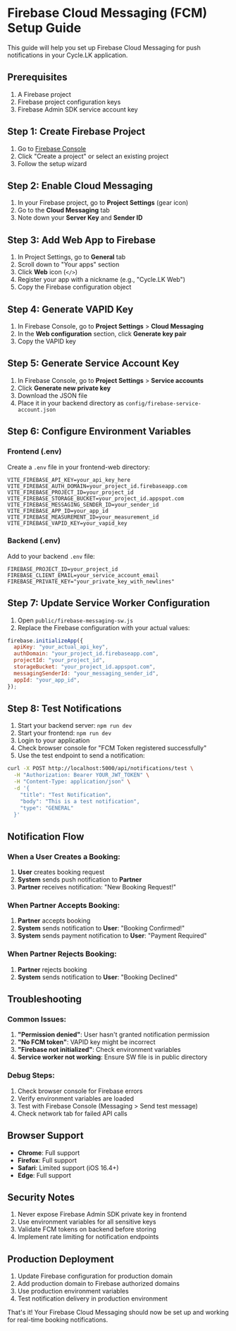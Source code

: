 # Firebase Cloud Messaging (FCM) Setup Guide

This guide will help you set up Firebase Cloud Messaging for push notifications in your Cycle.LK application.

## Prerequisites

1. A Firebase project
2. Firebase project configuration keys
3. Firebase Admin SDK service account key

## Step 1: Create Firebase Project

1. Go to [Firebase Console](https://console.firebase.google.com/)
2. Click "Create a project" or select an existing project
3. Follow the setup wizard

## Step 2: Enable Cloud Messaging

1. In your Firebase project, go to **Project Settings** (gear icon)
2. Go to the **Cloud Messaging** tab
3. Note down your **Server Key** and **Sender ID**

## Step 3: Add Web App to Firebase

1. In Project Settings, go to **General** tab
2. Scroll down to "Your apps" section
3. Click **Web** icon (`</>`)
4. Register your app with a nickname (e.g., "Cycle.LK Web")
5. Copy the Firebase configuration object

## Step 4: Generate VAPID Key

1. In Firebase Console, go to **Project Settings** > **Cloud Messaging**
2. In the **Web configuration** section, click **Generate key pair**
3. Copy the VAPID key

## Step 5: Generate Service Account Key

1. In Firebase Console, go to **Project Settings** > **Service accounts**
2. Click **Generate new private key**
3. Download the JSON file
4. Place it in your backend directory as `config/firebase-service-account.json`

## Step 6: Configure Environment Variables

### Frontend (.env)

Create a `.env` file in your frontend-web directory:

```env
VITE_FIREBASE_API_KEY=your_api_key_here
VITE_FIREBASE_AUTH_DOMAIN=your_project_id.firebaseapp.com
VITE_FIREBASE_PROJECT_ID=your_project_id
VITE_FIREBASE_STORAGE_BUCKET=your_project_id.appspot.com
VITE_FIREBASE_MESSAGING_SENDER_ID=your_sender_id
VITE_FIREBASE_APP_ID=your_app_id
VITE_FIREBASE_MEASUREMENT_ID=your_measurement_id
VITE_FIREBASE_VAPID_KEY=your_vapid_key
```

### Backend (.env)

Add to your backend `.env` file:

```env
FIREBASE_PROJECT_ID=your_project_id
FIREBASE_CLIENT_EMAIL=your_service_account_email
FIREBASE_PRIVATE_KEY="your_private_key_with_newlines"
```

## Step 7: Update Service Worker Configuration

1. Open `public/firebase-messaging-sw.js`
2. Replace the Firebase configuration with your actual values:

```javascript
firebase.initializeApp({
  apiKey: "your_actual_api_key",
  authDomain: "your_project_id.firebaseapp.com",
  projectId: "your_project_id",
  storageBucket: "your_project_id.appspot.com",
  messagingSenderId: "your_messaging_sender_id",
  appId: "your_app_id",
});
```

## Step 8: Test Notifications

1. Start your backend server: `npm run dev`
2. Start your frontend: `npm run dev`
3. Login to your application
4. Check browser console for "FCM Token registered successfully"
5. Use the test endpoint to send a notification:

```bash
curl -X POST http://localhost:5000/api/notifications/test \
  -H "Authorization: Bearer YOUR_JWT_TOKEN" \
  -H "Content-Type: application/json" \
  -d '{
    "title": "Test Notification",
    "body": "This is a test notification",
    "type": "GENERAL"
  }'
```

## Notification Flow

### When a User Creates a Booking:

1. **User** creates booking request
2. **System** sends push notification to **Partner**
3. **Partner** receives notification: "New Booking Request!"

### When Partner Accepts Booking:

1. **Partner** accepts booking
2. **System** sends notification to **User**: "Booking Confirmed!"
3. **System** sends payment notification to **User**: "Payment Required"

### When Partner Rejects Booking:

1. **Partner** rejects booking
2. **System** sends notification to **User**: "Booking Declined"

## Troubleshooting

### Common Issues:

1. **"Permission denied"**: User hasn't granted notification permission
2. **"No FCM token"**: VAPID key might be incorrect
3. **"Firebase not initialized"**: Check environment variables
4. **Service worker not working**: Ensure SW file is in public directory

### Debug Steps:

1. Check browser console for Firebase errors
2. Verify environment variables are loaded
3. Test with Firebase Console (Messaging > Send test message)
4. Check network tab for failed API calls

## Browser Support

- **Chrome**: Full support
- **Firefox**: Full support
- **Safari**: Limited support (iOS 16.4+)
- **Edge**: Full support

## Security Notes

1. Never expose Firebase Admin SDK private key in frontend
2. Use environment variables for all sensitive keys
3. Validate FCM tokens on backend before storing
4. Implement rate limiting for notification endpoints

## Production Deployment

1. Update Firebase configuration for production domain
2. Add production domain to Firebase authorized domains
3. Use production environment variables
4. Test notification delivery in production environment

That's it! Your Firebase Cloud Messaging should now be set up and working for real-time booking notifications.
